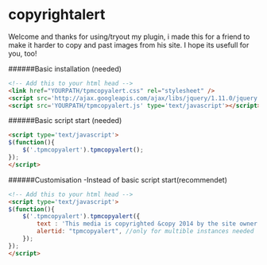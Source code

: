 copyrightalert
============

Welcome and thanks for using/tryout my plugin, i made this for a friend to make it harder to copy and past images from his site.
I hope its usefull for you, too!

######Basic installation (needed)
```html
<!-- Add this to your html head -->
<link href="YOURPATH/tpmcopyalert.css" rel="stylesheet" />
<script src='http://ajax.googleapis.com/ajax/libs/jquery/1.11.0/jquery.min.js' type='text/javascript'></script><!-- You only need Jquery running once per page. -->
<script src='YOURPATH/tpmcopyalert.js' type='text/javascript'></script>
```

######Basic script start (needed)
```html
<script type='text/javascript'>
$(function(){
	$('.tpmcopyalert').tpmcopyalert();
});
</script>
```

######Customisation -Instead of basic script start(recommendet)
```html
<!-- Add this to your html head -->
<script type='text/javascript'>
$(function(){
	$('.tpmcopyalert').tpmcopyalert({
        text : 'This media is copyrighted &copy 2014 by the site owner. All rights reserved.', //custom text goes here
        alertid: "tpmcopyalert", //only for multible instances needed
    });
});
</script>
```
